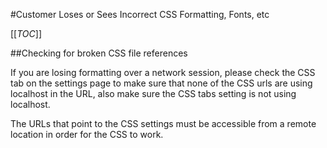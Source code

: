 #Customer Loses or Sees Incorrect CSS Formatting, Fonts, etc

[[_TOC_]]

##Checking for broken CSS file references

If you are losing formatting over a network session, please check the CSS tab on the settings page to make sure that none of the CSS urls are using localhost in the URL, also make sure the CSS tabs setting is not using localhost. 

The URLs that point to the CSS settings must be accessible from a remote location in order for the CSS to work.